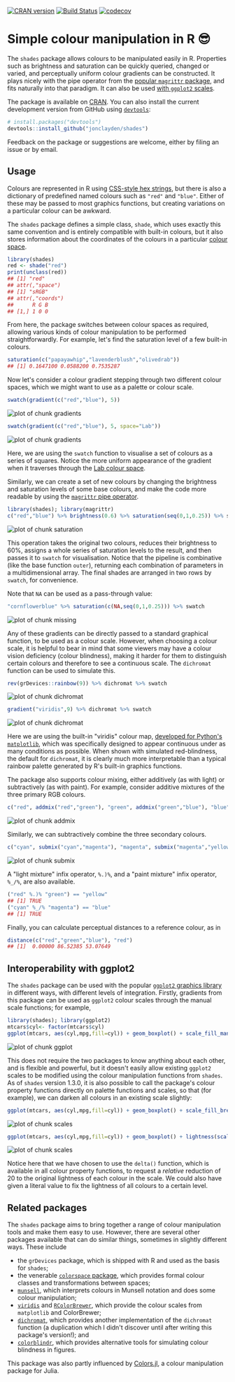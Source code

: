 

[![CRAN version](http://www.r-pkg.org/badges/version/shades)](https://cran.r-project.org/package=shades) [![Build Status](https://travis-ci.org/jonclayden/shades.svg?branch=master)](https://travis-ci.org/jonclayden/shades) [![codecov](https://codecov.io/gh/jonclayden/shades/branch/master/graph/badge.svg)](https://codecov.io/gh/jonclayden/shades)

# Simple colour manipulation in R 😎

The `shades` package allows colours to be manipulated easily in R. Properties such as brightness and saturation can be quickly queried, changed or varied, and perceptually uniform colour gradients can be constructed. It plays nicely with the pipe operator from the [popular `magrittr` package](https://github.com/tidyverse/magrittr), and fits naturally into that paradigm. It can also be used [with `ggplot2` scales](#interoperability-with-ggplot2).

The package is available on [CRAN](https://cran.r-project.org/package=shades). You can also install the current development version from GitHub using [`devtools`](https://github.com/r-lib/devtools):


```r
# install.packages("devtools")
devtools::install_github("jonclayden/shades")
```

Feedback on the package or suggestions are welcome, either by filing an issue or by email.

## Usage

Colours are represented in R using [CSS-style hex strings](https://en.wikipedia.org/wiki/Web_colors), but there is also a dictionary of predefined named colours such as `"red"` and `"blue"`. Either of these may be passed to most graphics functions, but creating variations on a particular colour can be awkward.

The `shades` package defines a simple class, `shade`, which uses exactly this same convention and is entirely compatible with built-in colours, but it also stores information about the coordinates of the colours in a particular [colour space](https://en.wikipedia.org/wiki/Color_space).


```r
library(shades)
red <- shade("red")
print(unclass(red))
## [1] "red"
## attr(,"space")
## [1] "sRGB"
## attr(,"coords")
##      R G B
## [1,] 1 0 0
```

From here, the package switches between colour spaces as required, allowing various kinds of colour manipulation to be performed straightforwardly. For example, let's find the saturation level of a few built-in colours.


```r
saturation(c("papayawhip","lavenderblush","olivedrab"))
## [1] 0.1647100 0.0588200 0.7535287
```

Now let's consider a colour gradient stepping through two different colour spaces, which we might want to use as a palette or colour scale.


```r
swatch(gradient(c("red","blue"), 5))
```

![plot of chunk gradients](tools/figures/gradients-1.svg)

```r
swatch(gradient(c("red","blue"), 5, space="Lab"))
```

![plot of chunk gradients](tools/figures/gradients-2.svg)

Here, we are using the `swatch` function to visualise a set of colours as a series of squares. Notice the more uniform appearance of the gradient when it traverses through the [Lab colour space](https://en.wikipedia.org/wiki/Lab_color_space).

Similarly, we can create a set of new colours by changing the brightness and saturation levels of some base colours, and make the code more readable by using the [`magrittr` pipe operator](https://github.com/tidyverse/magrittr).


```r
library(shades); library(magrittr)
c("red","blue") %>% brightness(0.6) %>% saturation(seq(0,1,0.25)) %>% swatch
```

![plot of chunk saturation](tools/figures/saturation-1.svg)

This operation takes the original two colours, reduces their brightness to 60%, assigns a whole series of saturation levels to the result, and then passes it to `swatch` for visualisation. Notice that the pipeline is combinative (like the base function `outer`), returning each combination of parameters in a multidimensional array. The final shades are arranged in two rows by `swatch`, for convenience.

Note that `NA` can be used as a pass-through value:


```r
"cornflowerblue" %>% saturation(c(NA,seq(0,1,0.25))) %>% swatch
```

![plot of chunk missing](tools/figures/missing-1.svg)

Any of these gradients can be directly passed to a standard graphical function, to be used as a colour scale. However, when choosing a colour scale, it is helpful to bear in mind that some viewers may have a colour vision deficiency (colour blindness), making it harder for them to distinguish certain colours and therefore to see a continuous scale. The `dichromat` function can be used to simulate this.


```r
rev(grDevices::rainbow(9)) %>% dichromat %>% swatch
```

![plot of chunk dichromat](tools/figures/dichromat-1.svg)

```r
gradient("viridis",9) %>% dichromat %>% swatch
```

![plot of chunk dichromat](tools/figures/dichromat-2.svg)

Here we are using the built-in "viridis" colour map, [developed for Python's `matplotlib`](http://bids.github.io/colormap/), which was specifically designed to appear continuous under as many conditions as possible. When shown with simulated red-blindness, the default for `dichromat`, it is clearly much more interpretable than a typical rainbow palette generated by R's built-in graphics functions.

The package also supports colour mixing, either additively (as with light) or subtractively (as with paint). For example, consider additive mixtures of the three primary RGB colours.


```r
c("red", addmix("red","green"), "green", addmix("green","blue"), "blue") %>% swatch
```

![plot of chunk addmix](tools/figures/addmix-1.svg)

Similarly, we can subtractively combine the three secondary colours.


```r
c("cyan", submix("cyan","magenta"), "magenta", submix("magenta","yellow"), "yellow") %>% swatch
```

![plot of chunk submix](tools/figures/submix-1.svg)

A "light mixture" infix operator, `%.)%`, and a "paint mixture" infix operator, `%_/%`, are also available.


```r
("red" %.)% "green") == "yellow"
## [1] TRUE
("cyan" %_/% "magenta") == "blue"
## [1] TRUE
```

Finally, you can calculate perceptual distances to a reference colour, as in


```r
distance(c("red","green","blue"), "red")
## [1]  0.00000 86.52385 53.07649
```

## Interoperability with ggplot2

The `shades` package can be used with the popular [`ggplot2` graphics library](https://github.com/tidyverse/ggplot2) in different ways, with different levels of integration. Firstly, gradients from this package can be used as `ggplot2` colour scales through the manual scale functions; for example,


```r
library(shades); library(ggplot2)
mtcars$cyl<- factor(mtcars$cyl)
ggplot(mtcars, aes(cyl,mpg,fill=cyl)) + geom_boxplot() + scale_fill_manual(values=gradient("viridis",3))
```

![plot of chunk ggplot](tools/figures/ggplot-1.svg)

This does not require the two packages to know anything about each other, and is flexible and powerful, but it doesn't easily allow existing `ggplot2` scales to be modified using the colour manipulation functions from `shades`. As of `shades` version 1.3.0, it is also possible to call the package's colour property functions directly on palette functions and scales, so that (for example), we can darken all colours in an existing scale slightly:


```r
ggplot(mtcars, aes(cyl,mpg,fill=cyl)) + geom_boxplot() + scale_fill_brewer(type="qual")
```

![plot of chunk scales](tools/figures/scales-1.svg)

```r
ggplot(mtcars, aes(cyl,mpg,fill=cyl)) + geom_boxplot() + lightness(scale_fill_brewer(type="qual"), delta(-20))
```

![plot of chunk scales](tools/figures/scales-2.svg)

Notice here that we have chosen to use the `delta()` function, which is available in all colour property functions, to request a *relative* reduction of 20 to the original lightness of each colour in the scale. We could also have given a literal value to fix the lightness of all colours to a certain level.

## Related packages

The `shades` package aims to bring together a range of colour manipulation tools and make them easy to use. However, there are several other packages available that can do similar things, sometimes in slightly different ways. These include

- the `grDevices` package, which is shipped with R and used as the basis for `shades`;
- the venerable [`colorspace` package](https://cran.r-project.org/package=colorspace), which provides formal colour classes and transformations between spaces;
- [`munsell`](https://cran.r-project.org/package=munsell), which interprets colours in Munsell notation and does some colour manipulation;
- [`viridis`](https://cran.r-project.org/package=viridis) and [`RColorBrewer`](https://cran.r-project.org/package=RColorBrewer), which provide the colour scales from `matplotlib` and ColorBrewer;
- [`dichromat`](https://cran.r-project.org/package=dichromat), which provides another implementation of the `dichromat` function (a duplication which I didn't discover until after writing this package's version!); and
- [`colorblindr`](https://github.com/clauswilke/colorblindr), which provides alternative tools for simulating colour blindness in figures.

This package was also partly influenced by [Colors.jl](https://github.com/JuliaGraphics/Colors.jl), a colour manipulation package for Julia.
